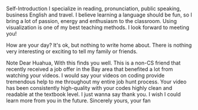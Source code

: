 Self-Introduction
I specialize in reading, pronunciation, public speaking, business English and travel. I believe learning a language should be fun, so I bring a lot of passion, energy and enthusiasm to the classroom. Using visualization is one of my best teaching methods. I look forward to meeting you!

How are your day? It's ok, but nothing to write home about.
There is nothing very interesting or exciting to tell my family or friends.

Note
Dear Huahua, With this finds you well. This is a non-CS friend that recently received a job offer in the Bay area that benefited a lot from watching your videos. I would say your videos on coding provide tremendous help to me throughout my entire job hunt process. Your video has been consistently high-quality with your codes highly clean and readable at the textbook level. I just wanna say thank you. I wish I could learn more from you in the future. Sincerely yours, your fan

